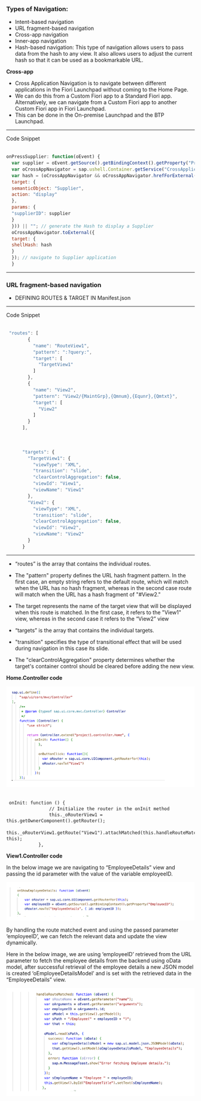 ### Types of Navigation:

* Intent-based navigation
* URL fragment-based navigation 
* Cross-app navigation
* Inner-app navigation
* Hash-based navigation: This type of navigation allows users to pass data from the hash to any view. It also allows users to adjust the current hash so that it can be used as a bookmarkable URL. 

**Cross-app**

* Cross Application Navigation is to navigate between different applications in the Fiori Launchpad without coming to the Home Page.
* We can do this from a Custom Fiori app to a  Standard Fiori app. Alternatively, we can navigate from a Custom Fiori app to another Custom Fiori app in Fiori Launchpad.
* This can be done in the On-premise Launchpad and the BTP Launchpad.

---

Code Snippet


```javascript

onPressSupplier: function(oEvent) {
  var supplier = oEvent.getSource().getBindingContext().getProperty("Product/SupplierID"); // read SupplierID from OData path Product/SupplierID
  var oCrossAppNavigator = sap.ushell.Container.getService("CrossApplicationNavigation"); // get a handle on the global XAppNav service
  var hash = (oCrossAppNavigator && oCrossAppNavigator.hrefForExternal({
  target: {
  semanticObject: "Supplier",
  action: "display"
  },
  params: {
  "supplierID": supplier
  }
  })) || ""; // generate the Hash to display a Supplier
  oCrossAppNavigator.toExternal({
  target: {
  shellHash: hash
  }
  }); // navigate to Supplier application
  }
```

---

### URL fragment-based navigation 

* DEFINING ROUTES & TARGET IN Manifest.json

---

Code Snippet

```javascript

 "routes": [
        {
          "name": "RouteView1",
          "pattern": ":?query:",
          "target": [
            "TargetView1"
          ]
        },
        {
          "name": "View2",
          "pattern": "View2/{MaintGrp},{Qmnum},{Equnr},{Qmtxt}",
          "target": [
            "View2"
          ]
        }
      ],


```

```javascript


      "targets": {
        "TargetView1": {
          "viewType": "XML",
          "transition": "slide",
          "clearControlAggregation": false,
          "viewId": "View1",
          "viewName": "View1"
        },
        "View2": {
          "viewType": "XML",
          "transition": "slide",
          "clearControlAggregation": false,
          "viewId": "View2",
          "viewName": "View2"
        }
      }

```

---

* “routes” is the array that contains the individual routes. 

* The "pattern" property defines the URL hash fragment pattern. In the first case, an empty string refers to the default route, which will match when the URL has no hash fragment, whereas in the second case route will match when the URL has a hash fragment of "#View2." 

* The target represents the name of the target view that will be displayed when this route is matched. In the first case, it refers to the "View1" view, whereas in the second case it refers to the “View2” view

* “targets” is the array that contains the individual targets. 

* "transition" specifies the type of transitional effect that will be used during navigation in this case its slide. 

* The "clearControlAggregation" property determines whether the target's container control should be cleared before adding the new view.

**Home.Controller code**

![alt text](../images/assets/ui5_1.png)

```javascipt

 onInit: function () {
                // Initialize the router in the onInit method
                this._oRouterView1 = this.getOwnerComponent().getRouter();
                this._oRouterView1.getRoute("View1").attachMatched(this.handleRouteMatched, this);
            },

```

**View1.Controller code**

In the below image we are navigating to “EmployeeDetails” view and passing the id parameter with the value of the variable employeeID.

![alt text](../images/assets/ui5_2.png)

By handling the route matched event and using the passed parameter ‘employeeID’, we can fetch the relevant data and update the view dynamically. 

Here in the below image, we are using ‘employeeID’ retrieved from the URL parameter to fetch the employee details from the backend using oData model, after successful retrieval of the employee details a new JSON model is created ‘oEmployeeDetailsModel’ and is set with the retrieved data in the “EmployeeDetails” view. 

![alt text](../images/assets/ui5_3.png)